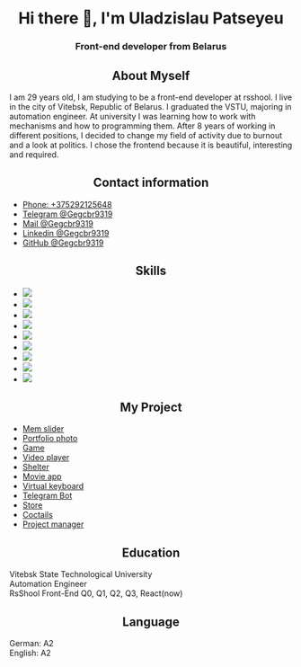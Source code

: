 <h1 align="center"> Hi there 👋, I'm Uladzislau Patseyeu </h1>
<h3 align="center"> Front-end developer from Belarus</h3>

<h2 align="center"> About Myself </h2>
<p> I am 29 years old, I am studying to be a front-end developer at rsshool. I live in the city of Vitebsk, Republic of Belarus. I graduated the VSTU, majoring in automation engineer. At university I was learning how to work with mechanisms and how to programming them. After 8 years of working in different positions, I decided to change my field of activity due to burnout and a look at politics. I chose the frontend because it is beautiful, interesting and required. </p>

<div>
<div> 
<section class="section contact-info" id="contact">
          <h2 class="h2 h2-contact" align="center">Contact information</h2>
          <ul class="contact">
            <li>
              <a class="a" href="tel:+375292125648"><span class="span">Phone: +375292125648</span></a>
            </li>
            <li>
              <a class="a" href="https://t.me/Gegcbr9319"><span class="span">Telegram @Gegcbr9319</span></a>
            </li>
            <li>
              <a class="a" href="mailto:gegcbr9319@gmail.com"><span class="span">Mail @Gegcbr9319</span></a>
            </li>
            <li>
              <a class="a" href="https://linkedin.com/in/gegcbr9319"><span class="span">Linkedin @Gegcbr9319</span></a>
            </li>
            <li>
              <a class="a" href="https://github.com/Gegcbr9319"><span class="span">GitHub @Gegcbr9319</span></a>
            </li>
          </ul>
        </section>
</div>
<div>
<section class="section skills" id="skills">
          <h2 class="h2 h2-skills" align="center">Skills</h2>
          <ul class="skill">
            <li><img src="https://img.shields.io/badge/html5-%23E34F26.svg?style=for-the-badge&logo=html5&logoColor=white"> </img></li> 
            <li><img src="https://img.shields.io/badge/SASS-hotpink.svg?style=for-the-badge&logo=SASS&logoColor=white"></></li>
            <li><img src="https://img.shields.io/badge/javascript-%23323330.svg?style=for-the-badge&logo=javascript&logoColor=%23F7DF1E"></li>
            <li><img src="https://img.shields.io/badge/typescript-%23007ACC.svg?style=for-the-badge&logo=typescript&logoColor=white"></li>
            <li><img src="https://img.shields.io/badge/css3-%231572B6.svg?style=for-the-badge&logo=css3&logoColor=white"></li>
            <li><img src="https://img.shields.io/badge/git-%23F05033.svg?style=for-the-badge&logo=git&logoColor=white"></li>
           <li><img src="https://img.shields.io/badge/react-%2320232a.svg?style=for-the-badge&logo=react&logoColor=%2361DAFB"></li>
          <li><img src="https://img.shields.io/badge/React_Router-CA4245?style=for-the-badge&logo=react-router&logoColor=white"></li>
          <li><img src="https://img.shields.io/badge/webpack-%238DD6F9.svg?style=for-the-badge&logo=webpack&logoColor=black"></li>
          </ul>
        </section>
        </div>
        <div> 
        <section class="section project" id="project">
          <h2 class="h2 h2-project" align="center">My Project</h2>
          <ul class="project-ul">
            <li>
              <a class="a" href="https://gegcbr9319.github.io/cssMemSlider/cssMemSlider/src/index"><span class="span">Mem slider</span></a>
            </li>
            <li>
              <a class="a" href="https://gegcbr9319.github.io/portfolio-photo/"><span class="span">Portfolio photo</span></a>
            </li>
            <li>
              <a class="a" href="https://gegcbr9319.github.io/gameNS/"><span class="span">Game</span></a>
            </li>
            <li>
              <a class="a" href="https://gegcbr9319.github.io/portfolio-video/"><span class="span">Video player</span></a>
            </li>
            <li>
              <a class="a" href="https://gegcbr9319.github.io/shelter/pages/main/index"><span class="span">Shelter</span></a>
            </li>
            <li>
              <a class="a" href="https://gegcbr9319.github.io/Movie-app/"><span class="span">Movie app</span></a>
            </li>
            <li>
              <a class="a" href="https://gegcbr9319.github.io/virtualKeyboard/src/index"><span class="span">Virtual keyboard</span></a>
            </li>
            <li>
              <a class="a" href="https://t.me/gegcbrBot"><span class="span">Telegram Bot</span></a>
            </li>
            <li>
              <a class="a" href="https://gegcbr9319-onlinestore.netlify.app/"><span class="span">Store</span></a>
            </li>
             <li>
              <a class="a" href="https://coctails-search.netlify.app/"><span class="span">Coctails</span></a>
            </li>
                <li>
              <a class="a" href="https://rss-react-pm-app.netlify.app/"><span class="span">Project manager</span></a>
            </li>    
          </ul>
        </section>
        </div>
</div>
<div class="down">
        <section class="section education" id="education">
          <h2 class="h2 h2-education" align="center">Education</h2>
          <p>
            Vitebsk State Technological University <br>
            Automation Engineer <br>
            RsShool Front-End Q0, Q1, Q2, Q3, React(now)
          </p>
        </section>
        <section class="section language" id="language">
          <h2 class="h2 h2-language" align="center">Language</h2>
          <p>
            German: A2 <br>
            English: A2
          </p>
        </section>
      </div>
